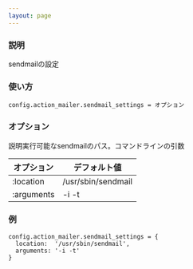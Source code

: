 ```yaml
---
layout: page
---
```

### 説明
sendmailの設定

### 使い方
    config.action_mailer.sendmail_settings = オプション

### オプション
説明実行可能なsendmailのパス。コマンドラインの引数

オプション      | デフォルト値
---------- | ------------------
:location  | /usr/sbin/sendmail
:arguments | -i -t

### 例
    config.action_mailer.sendmail_settings = {
      location:  '/usr/sbin/sendmail',
      arguments: '-i -t'
    }